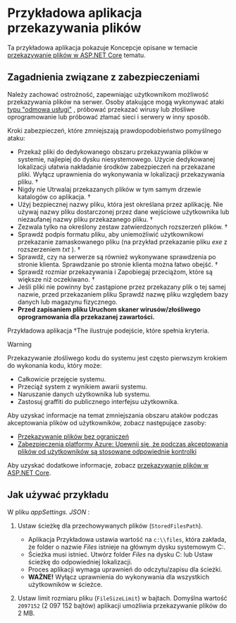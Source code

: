 # <a name="upload-files-sample-app"></a>Przykładowa aplikacja przekazywania plików

Ta przykładowa aplikacja pokazuje Koncepcje opisane w temacie [przekazywanie plików w ASP.NET Core](https://docs.microsoft.com/aspnet/core/mvc/models/file-uploads) tematu.

## <a name="security-considerations"></a>Zagadnienia związane z zabezpieczeniami

Należy zachować ostrożność, zapewniając użytkownikom możliwość przekazywania plików na serwer. Osoby atakujące mogą wykonywać ataki [typu "odmowa usługi"](/windows-hardware/drivers/ifs/denial-of-service) , próbować przekazać wirusy lub złośliwe oprogramowanie lub próbować złamać sieci i serwery w inny sposób.

Kroki zabezpieczeń, które zmniejszają prawdopodobieństwo pomyślnego ataku:

* Przekaż pliki do dedykowanego obszaru przekazywania plików w systemie, najlepiej do dysku niesystemowego. Użycie dedykowanej lokalizacji ułatwia nakładanie środków zabezpieczeń na przekazane pliki. Wyłącz uprawnienia do wykonywania w lokalizacji przekazywania pliku. &dagger;
* Nigdy nie Utrwalaj przekazanych plików w tym samym drzewie katalogów co aplikacja. &dagger;
* Użyj bezpiecznej nazwy pliku, która jest określana przez aplikację. Nie używaj nazwy pliku dostarczonej przez dane wejściowe użytkownika lub niezaufanej nazwy pliku przekazanego pliku. &dagger;
* Zezwala tylko na określony zestaw zatwierdzonych rozszerzeń plików. &dagger;
* Sprawdź podpis formatu pliku, aby uniemożliwić użytkownikowi przekazanie zamaskowanego pliku (na przykład przekazanie pliku *exe* z rozszerzeniem *txt* ). &dagger;
* Sprawdź, czy na serwerze są również wykonywane sprawdzenia po stronie klienta. Sprawdzanie po stronie klienta można łatwo obejść. &dagger;
* Sprawdź rozmiar przekazywania i Zapobiegaj przeciążom, które są większe niż oczekiwano. &dagger;
* Jeśli pliki nie powinny być zastąpione przez przekazany plik o tej samej nazwie, przed przekazaniem pliku Sprawdź nazwę pliku względem bazy danych lub magazynu fizycznego.
* **Przed zapisaniem pliku Uruchom skaner wirusów/złośliwego oprogramowania dla przekazanej zawartości.**

Przykładowa aplikacja &dagger;The ilustruje podejście, które spełnia kryteria.

> [!WARNING]
> Przekazywanie złośliwego kodu do systemu jest często pierwszym krokiem do wykonania kodu, który może:
>
> * Całkowicie przejęcie systemu.
> * Przeciąż system z wynikiem awarii systemu.
> * Naruszanie danych użytkownika lub systemu.
> * Zastosuj graffiti do publicznego interfejsu użytkownika.
>
> Aby uzyskać informacje na temat zmniejszania obszaru ataków podczas akceptowania plików od użytkowników, zobacz następujące zasoby:
>
> * [Przekazywanie plików bez ograniczeń](https://www.owasp.org/index.php/Unrestricted_File_Upload)
> * [Zabezpieczenia platformy Azure: Upewnij się, że podczas akceptowania plików od użytkowników są stosowane odpowiednie kontrolki](/azure/security/azure-security-threat-modeling-tool-input-validation#controls-users)

Aby uzyskać dodatkowe informacje, zobacz [przekazywanie plików w ASP.NET Core](https://docs.microsoft.com/aspnet/core/mvc/models/file-uploads).

## <a name="how-to-use-the-sample"></a>Jak używać przykładu

W pliku *appSettings. JSON* :

1. Ustaw ścieżkę dla przechowywanych plików (`StoredFilesPath`).

   * Aplikacja Przykładowa ustawia wartość na `c:\\files`, która zakłada, że folder o nazwie *Files* istnieje na głównym dysku systemowym C:.
   * Ścieżka musi istnieć. Utwórz folder *Files* na dysku C: lub Ustaw ścieżkę do odpowiedniej lokalizacji.
   * Proces aplikacji wymaga uprawnień do odczytu/zapisu dla ścieżki.
   * **WAŻNE!** Wyłącz uprawnienia do wykonywania dla wszystkich użytkowników w ścieżce.

1. Ustaw limit rozmiaru pliku (`FileSizeLimit`) w bajtach. Domyślna wartość `2097152` (2 097 152 bajtów) aplikacji umożliwia przekazywanie plików do 2 MB.
